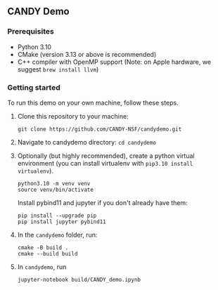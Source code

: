 ## CANDY Demo

### Prerequisites

* Python 3.10
* CMake (version 3.13 or above is recommended)
* C++ compiler with OpenMP support (Note: on Apple hardware, we suggest `brew install llvm`)

### Getting started

To run this demo on your own machine, follow these steps.

1. Clone this repository to your machine:

   ```
   git clone https://github.com/CANDY-NSF/candydemo.git
   ```
2. Navigate to candydemo directory: `cd candydemo`
3. Optionally (but highly recommended), create a python virtual environment (you can install virtualenv with `pip3.10 install virtualenv`).

   ```
   python3.10 -m venv venv
   source venv/bin/activate
   ```
   Install pybind11 and jupyter if you don't already have them:

   ```
   pip install --upgrade pip
   pip install jupyter pybind11
   ```
4. In the `candydemo` folder, run:

   ```
   cmake -B build .
   cmake --build build
   ```
5. In `candydemo`, run

   ```
   jupyter-notebook build/CANDY_demo.ipynb
   ```
